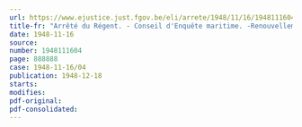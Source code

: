 ```yaml
---
url: https://www.ejustice.just.fgov.be/eli/arrete/1948/11/16/1948111604/justel
title-fr: "Arrêté du Régent. - Conseil d'Enquête maritime. -Renouvellement mandats d'assesseur"
date: 1948-11-16
source:
number: 1948111604
page: 888888
case: 1948-11-16/04
publication: 1948-12-18
starts:
modifies:
pdf-original:
pdf-consolidated:
---
```


